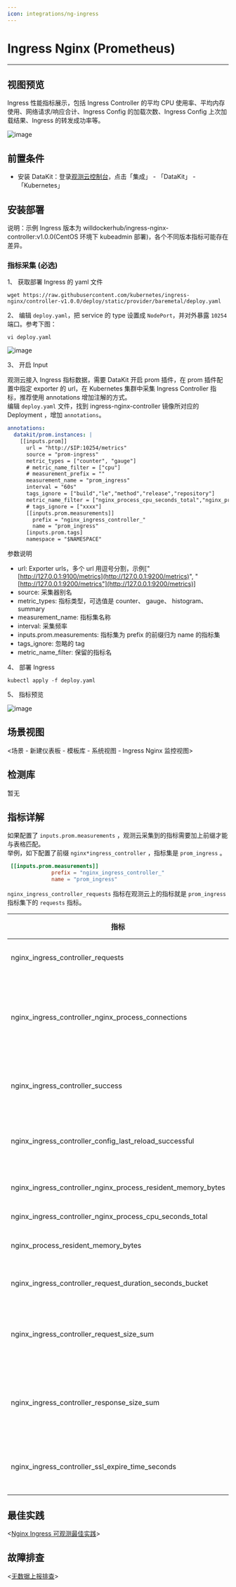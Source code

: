 ```yaml
---
icon: integrations/ng-ingress
---
```

# Ingress Nginx (Prometheus)

---

## 视图预览

Ingress 性能指标展示，包括 Ingress Controller 的平均 CPU 使用率、平均内存使用、网络请求/响应合计、Ingress Config 的加载次数、Ingress Config 上次加载结果、Ingress 的转发成功率等。

![image](../imgs/ingress-nginx-prom-1.png)


## 前置条件

- 安装 DataKit：登录[观测云控制台](https://console.guance.com/)，点击「集成」 - 「DataKit」 - 「Kubernetes」
## 安装部署

说明：示例 Ingress 版本为 willdockerhub/ingress-nginx-controller:v1.0.0(CentOS 环境下 kubeadmin 部署)，各个不同版本指标可能存在差异。

### 指标采集 (必选)

1、 获取部署 Ingress 的 yaml 文件

```shell
wget https://raw.githubusercontent.com/kubernetes/ingress-nginx/controller-v1.0.0/deploy/static/provider/baremetal/deploy.yaml
```

2、 编辑 `deploy.yaml`，把 service 的 type 设置成 `NodePort`，并对外暴露 `10254` 端口。参考下图：

```shell
vi deploy.yaml
```

![image](../imgs/ingress-nginx-prom-2.png)

3、 开启 Input

观测云接入 Ingress 指标数据，需要 DataKit 开启 prom 插件，在 prom 插件配置中指定 exporter 的 url，在 Kubernetes 集群中采集 Ingress Controller 指标，推荐使用 annotations 增加注解的方式。<br />
编辑 `deploy.yaml` 文件，找到 ingress-nginx-controller 镜像所对应的 Deployment ，增加 `annotations`。

```yaml
annotations:
  datakit/prom.instances: |
    [[inputs.prom]]
      url = "http://$IP:10254/metrics"
      source = "prom-ingress"
      metric_types = ["counter", "gauge"]
      # metric_name_filter = ["cpu"]
      # measurement_prefix = ""
      measurement_name = "prom_ingress"
      interval = "60s"
      tags_ignore = ["build","le","method","release","repository"]
      metric_name_filter = ["nginx_process_cpu_seconds_total","nginx_process_resident_memory_bytes","request_size_sum","response_size_sum","requests","success","config_last_reload_successful"]
      # tags_ignore = ["xxxx"]
      [[inputs.prom.measurements]]
        prefix = "nginx_ingress_controller_"
        name = "prom_ingress"
      [inputs.prom.tags]
      namespace = "$NAMESPACE"
```

参数说明

- url: Exporter urls，多个 url 用逗号分割，示例["[http://127.0.0.1:9100/metrics](http://127.0.0.1:9200/metrics)", "[http://127.0.0.1:9200/metrics"](http://127.0.0.1:9200/metrics)]
- source: 采集器别名
- metric_types: 指标类型，可选值是 counter、 gauge、 histogram、 summary
- measurement_name: 指标集名称
- interval: 采集频率
- inputs.prom.measurements: 指标集为 prefix 的前缀归为 name 的指标集
- tags_ignore: 忽略的 tag
- metric_name_filter: 保留的指标名

4、 部署 Ingress

```shell
kubectl apply -f deploy.yaml
```

5、 指标预览

![image](../imgs/ingress-nginx-prom-3.png)

## 场景视图

<场景 - 新建仪表板 - 模板库 - 系统视图 - Ingress Nginx 监控视图>

## 检测库

暂无

## 指标详解

如果配置了 `inputs.prom.measurements` ，观测云采集到的指标需要加上前缀才能与表格匹配。<br />
举例，如下配置了前缀 `nginx*ingress_controller` ，指标集是 `prom_ingress` 。

```toml
 [[inputs.prom.measurements]]
              prefix = "nginx_ingress_controller_"
              name = "prom_ingress"
```

`nginx_ingress_controller_requests` 指标在观测云上的指标就是 `prom_ingress` 指标集下的 `requests` 指标。

| 指标                                                         | 描述                                                                                | 数据类型 | 单位  |
| ------------------------------------------------------------ | ----------------------------------------------------------------------------------- | -------- | ----- |
| nginx_ingress_controller_requests                            | The total number of client requests                                                 | int      | count |
| nginx_ingress_controller_nginx_process_connections           | current number of client connections with state {active, reading, writing, waiting} | int      | count |
| nginx_ingress_controller_success                             | Cumulative number of Ingress controller reload operations                           | int      | count |
| nginx_ingress_controller_config_last_reload_successful       | Whether the last configuration reload attempt was successful                        | int      | count |
| nginx_ingress_controller_nginx_process_resident_memory_bytes | number of bytes of memory in use                                                    | float    | B     |
| nginx_ingress_controller_nginx_process_cpu_seconds_total     | Cpu usage in seconds                                                                | float    | B     |
| nginx_process_resident_memory_bytes                          | number of bytes of memory in use                                                    | int      | B     |
| nginx_ingress_controller_request_duration_seconds_bucket     | The request processing time in milliseconds                                         | int      | count |
| nginx_ingress_controller_request_size_sum                    | The request length (including request line, header, and request body)               | int      | count |
| nginx_ingress_controller_response_size_sum                   | The response length (including request line, header, and request body)              | int      | count |
| nginx_ingress_controller_ssl_expire_time_seconds             | Number of seconds since 1970 to the SSL Certificate expire                          | int      | count |

## 最佳实践

<[Nginx Ingress 可观测最佳实践](../../best-practices/cloud-native/ingress-nginx.md)>

## 故障排查

<[无数据上报排查](../../datakit/why-no-data.md)>
